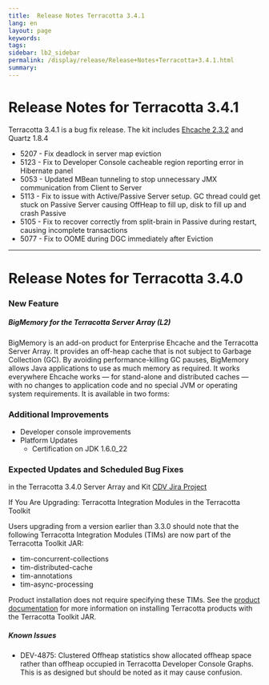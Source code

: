 ```yaml
---
title:  Release Notes Terracotta 3.4.1  
lang: en
layout: page
keywords:
tags:
sidebar: lb2_sidebar
permalink: /display/release/Release+Notes+Terracotta+3.4.1.html
summary:
---
```


Release Notes for Terracotta 3.4.1
==================================

Terracotta 3.4.1 is a bug fix release. The kit includes [Ehcache 2.3.2](Release+Notes+Ehcache+2.3.2) and Quartz 1.8.4

*   5207 - Fix deadlock in server map eviction
*   5123 - Fix to Developer Console cacheable region reporting error in Hibernate panel
*   5053 - Updated MBean tunneling to stop unnecessary JMX communication from Client to Server
*   5113 - Fix to issue with Active/Passive Server setup. GC thread could get stuck on Passive Server causing OffHeap to fill up, disk to fill up and crash Passive
*   5105 - Fix to recover correctly from split-brain in Passive during restart, causing incomplete transactions
*   5077 - Fix to OOME during DGC immediately after Eviction

* * *

Release Notes for Terracotta 3.4.0
==================================

### New Feature

##### BigMemory for the Terracotta Server Array (L2)

BigMemory is an add-on product for Enterprise Ehcache and the Terracotta Server Array. It provides an off-heap cache that is not subject to Garbage Collection (GC). By avoiding performance-killing GC pauses, BigMemory allows Java applications to use as much memory as required. It works everywhere Ehcache works — for stand-alone and distributed caches — with no changes to application code and no special JVM or operating system requirements. It is available in two forms:

### Additional Improvements

*   Developer console improvements
*   Platform Updates
    *   Certification on JDK 1.6.0\_22

### Expected Updates and Scheduled Bug Fixes

in the Terracotta 3.4.0 Server Array and Kit [CDV Jira Project](https://jira.terracotta.org/jira/browse/CDV#selectedTab=com.atlassian.jira.plugin.system.project%3Achangelog-panel)

If You Are Upgrading: Terracotta Integration Modules in the Terracotta Toolkit

Users upgrading from a version earlier than 3.3.0 should note that the following Terracotta Integration Modules (TIMs) are now part of the Terracotta Toolkit JAR:

*   tim-concurrent-collections
*   tim-distributed-cache
*   tim-annotations
*   tim-async-processing

Product installation does not require specifying these TIMs. See the [product documentation](http://terracotta.org/documentation) for more information on installing Terracotta products with the Terracotta Toolkit JAR.

##### Known Issues

*   DEV-4875: Clustered Offheap statistics show allocated offheap space rather than offheap occupied in Terracotta Developer Console Graphs. This is as designed but should be noted as it may cause confusion.


